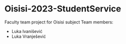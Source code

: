 # Oisisi-2023-StudentService
Faculty team project for Oisisi subject
Team members:
* Luka Ivanišević
* Luka Vranješević
